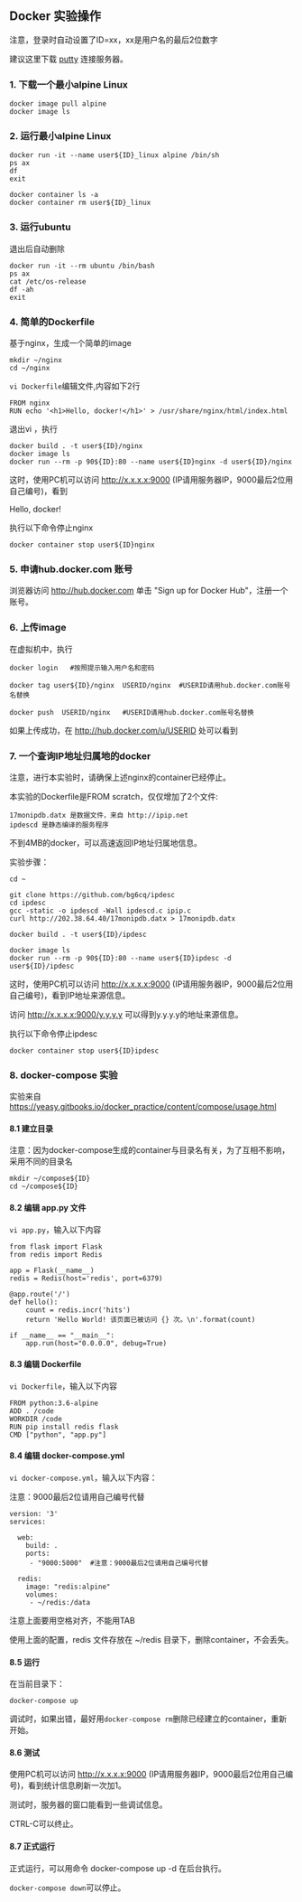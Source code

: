 ## Docker 实验操作


注意，登录时自动设置了ID=xx，xx是用户名的最后2位数字


建议这里下载 [putty](https://www.chiark.greenend.org.uk/~sgtatham/putty/latest.html) 连接服务器。

### 1. 下载一个最小alpine Linux

```
docker image pull alpine
docker image ls
```

### 2. 运行最小alpine Linux

```
docker run -it --name user${ID}_linux alpine /bin/sh  
ps ax
df
exit

docker container ls -a
docker container rm user${ID}_linux
```

### 3. 运行ubuntu

退出后自动删除

```
docker run -it --rm ubuntu /bin/bash
ps ax
cat /etc/os-release
df -ah
exit
```

### 4. 简单的Dockerfile

基于nginx，生成一个简单的image

```
mkdir ~/nginx
cd ~/nginx
```
`vi Dockerfile`编辑文件,内容如下2行
```
FROM nginx
RUN echo '<h1>Hello, docker!</h1>' > /usr/share/nginx/html/index.html
```

退出vi ，执行
```
docker build . -t user${ID}/nginx
docker image ls 
docker run --rm -p 90${ID}:80 --name user${ID}nginx -d user${ID}/nginx

```

这时，使用PC机可以访问 http://x.x.x.x:9000 (IP请用服务器IP，9000最后2位用自己编号)，看到

Hello, docker!

执行以下命令停止nginx
```
docker container stop user${ID}nginx
```


### 5. 申请hub.docker.com 账号

浏览器访问 http://hub.docker.com 单击 "Sign up for Docker Hub"，注册一个账号。


### 6. 上传image

在虚拟机中，执行

```
docker login   #按照提示输入用户名和密码

docker tag user${ID}/nginx  USERID/nginx  #USERID请用hub.docker.com账号名替换

docker push  USERID/nginx   #USERID请用hub.docker.com账号名替换

```
如果上传成功，在 http://hub.docker.com/u/USERID 处可以看到



### 7. 一个查询IP地址归属地的docker

注意，进行本实验时，请确保上述nginx的container已经停止。

本实验的Dockerfile是FROM scratch，仅仅增加了2个文件:

```
17monipdb.datx 是数据文件，来自 http://ipip.net
ipdescd 是静态编译的服务程序
```

不到4MB的docker，可以高速返回IP地址归属地信息。

实验步骤：

```
cd ~

git clone https://github.com/bg6cq/ipdesc
cd ipdesc
gcc -static -o ipdescd -Wall ipdescd.c ipip.c
curl http://202.38.64.40/17monipdb.datx > 17monipdb.datx

docker build . -t user${ID}/ipdesc

docker image ls
docker run --rm -p 90${ID}:80 --name user${ID}ipdesc -d user${ID}/ipdesc

```

这时，使用PC机可以访问 http://x.x.x.x:9000 (IP请用服务器IP，9000最后2位用自己编号)，看到IP地址来源信息。

访问  http://x.x.x.x:9000/y.y.y.y 可以得到y.y.y.y的地址来源信息。

执行以下命令停止ipdesc
```
docker container stop user${ID}ipdesc
```

### 8. docker-compose 实验

实验来自 https://yeasy.gitbooks.io/docker_practice/content/compose/usage.html


#### 8.1 建立目录

注意：因为docker-compose生成的container与目录名有关，为了互相不影响，采用不同的目录名

```
mkdir ~/compose${ID}
cd ~/compose${ID}
```

#### 8.2 编辑 app.py 文件

`vi app.py`，输入以下内容

```
from flask import Flask
from redis import Redis

app = Flask(__name__)
redis = Redis(host='redis', port=6379)

@app.route('/')
def hello():
    count = redis.incr('hits')
    return 'Hello World! 该页面已被访问 {} 次。\n'.format(count)

if __name__ == "__main__":
    app.run(host="0.0.0.0", debug=True)
```

#### 8.3 编辑 Dockerfile

`vi Dockerfile`，输入以下内容

```
FROM python:3.6-alpine
ADD . /code
WORKDIR /code
RUN pip install redis flask
CMD ["python", "app.py"]
```

#### 8.4 编辑 docker-compose.yml

`vi docker-compose.yml`，输入以下内容：

注意：9000最后2位请用自己编号代替
```
version: '3'
services:

  web:
    build: .
    ports:
     - "9000:5000"  #注意：9000最后2位请用自己编号代替

  redis:
    image: "redis:alpine"
    volumes:
     - ~/redis:/data
```
注意上面要用空格对齐，不能用TAB

使用上面的配置，redis 文件存放在 ~/redis 目录下，删除container，不会丢失。

#### 8.5 运行

在当前目录下：
```
docker-compose up
```

调试时，如果出错，最好用`docker-compose rm`删除已经建立的container，重新开始。

#### 8.6 测试

使用PC机可以访问 http://x.x.x.x:9000 (IP请用服务器IP，9000最后2位用自己编号)，看到统计信息刷新一次加1。

测试时，服务器的窗口能看到一些调试信息。

CTRL-C可以终止。

#### 8.7 正式运行

正式运行，可以用命令 docker-compose up -d 在后台执行。

`docker-compose down`可以停止。
